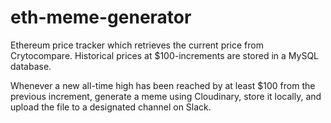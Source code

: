 # eth-meme-generator

Ethereum price tracker which retrieves the current price from Crytocompare. Historical prices at $100-increments are stored in a MySQL database.

Whenever a new all-time high has been reached by at least $100 from the previous increment, generate a meme using Cloudinary, store it locally, and upload the file to a designated channel on Slack.
